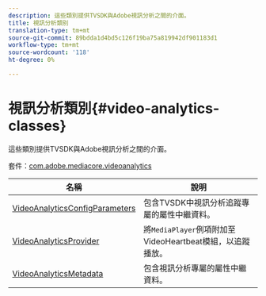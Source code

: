 ```yaml
---
description: 這些類別提供TVSDK與Adobe視訊分析之間的介面。
title: 視訊分析類別
translation-type: tm+mt
source-git-commit: 89bdda1d4bd5c126f19ba75a819942df901183d1
workflow-type: tm+mt
source-wordcount: '118'
ht-degree: 0%

---
```



# 視訊分析類別{#video-analytics-classes}

這些類別提供TVSDK與Adobe視訊分析之間的介面。

套件：[com.adobe.mediacore.videoanalytics](https://help.adobe.com/en_US/primetime/api/psdk/asdoc-dhls_1.4/com/adobe/mediacore/videoanalytics/package-detail.html)

| 名稱 | 說明 |
|---|---|
| [VideoAnalyticsConfigParameters](https://help.adobe.com/en_US/primetime/api/psdk/asdoc-dhls_1.4/com/adobe/mediacore/videoanalytics/VideoAnalyticsConfigParameters.html) | 包含TVSDK中視訊分析追蹤專屬的屬性中繼資料。 |
| [VideoAnalyticsProvider](https://help.adobe.com/en_US/primetime/api/psdk/asdoc-dhls_1.4/com/adobe/mediacore/videoanalytics/VideoAnalyticsProvider.html) | 將`MediaPlayer`例項附加至VideoHeartbeat模組，以追蹤播放。 |
| [VideoAnalyticsMetadata](https://help.adobe.com/en_US/primetime/api/psdk/asdoc-dhls_1.4/com/adobe/mediacore/videoanalytics/VideoAnalyticsMetadata.html) | 包含視訊分析專屬的屬性中繼資料。 |